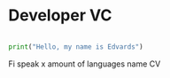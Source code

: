 # Developer VC


```.py

print("Hello, my name is Edvards")

```






Fi speak x amount of languages
name
CV
